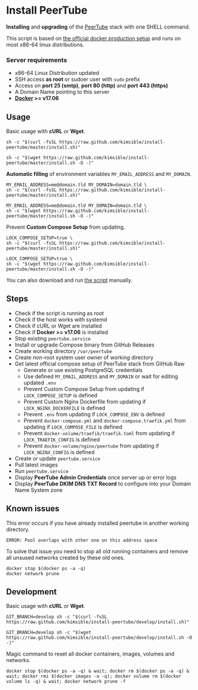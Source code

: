 # Install PeerTube

**Installing** and **upgrading** of the [PeerTube](https://joinpeertube.org) stack with one SHELL command.

This script is based on [the official docker production setup](https://docs.joinpeertube.org/#/install-docker) and runs on most x86-64 linux distributions.

### Server requirements

- x86-64 Linux Distribution updated
- SSH access **as root** or sudoer user with `sudo` prefix
- Access on **port 25 (smtp)**, **port 80 (http)** and **port 443 (https)**
- A Domain Name pointing to this server
- **[Docker](https://docs.docker.com/install/) >= v17.06**

## Usage

Basic usage with **cURL** or **Wget**.
```shell
sh -c "$(curl -fsSL https://raw.github.com/kimsible/install-peertube/master/install.sh)"
```
```shell
sh -c "$(wget https://raw.github.com/kimsible/install-peertube/master/install.sh -O -)"
```

**Automatic filling** of environment variables `MY_EMAIL_ADDRESS` and `MY_DOMAIN`.
```shell
MY_EMAIL_ADDRESS=me@domain.tld MY_DOMAIN=domain.tld \
sh -c "$(curl -fsSL https://raw.github.com/kimsible/install-peertube/master/install.sh)"
```
```shell
MY_EMAIL_ADDRESS=me@domain.tld MY_DOMAIN=domain.tld \
sh -c "$(wget https://raw.github.com/kimsible/install-peertube/master/install.sh -O -)"
```

Prevent **Custom Compose Setup** from updating.
```shell
LOCK_COMPOSE_SETUP=true \
sh -c "$(curl -fsSL https://raw.github.com/kimsible/install-peertube/master/install.sh)"
```
```shell
LOCK_COMPOSE_SETUP=true \
sh -c "$(wget https://raw.github.com/kimsible/install-peertube/master/install.sh -O -)"
```

You can also download and run [the script](https://raw.github.com/kimsible/install-peertube/master/install.sh) manually.

## Steps

- Check if the script is running as root
- Check if the host works with systemd
- Check if cURL or Wget are installed
- Check if **Docker >= v17.06** is installed
- Stop existing `peertube.service`
- Install or upgrade Compose binary from GitHub Releases
- Create working directory `/var/peertube`
- Create non-root system user owner of working directory
- Get latest official compose setup of PeerTube stack from GitHub Raw
  - Generate or use existing PostgreSQL credentials
  - Use defined `MY_EMAIL_ADDRESS` and `MY_DOMAIN` or wait for editing updated `.env`
  - Prevent Custom Compose Setup from updating if `LOCK_COMPOSE_SETUP` is defined
  - Prevent Custom Nginx Dockerfile from updating if `LOCK_NGINX_DOCKERFILE` is defined
  - Prevent `.env` from updating if `LOCK_COMPOSE_ENV` is defined
  - Prevent `docker-compose.yml` and `docker-compose.traefik.yml`  from updating if `LOCK_COMPOSE_FILE` is defined
  - Prevent `docker-volume/traefik/traefik.toml` from updating if `LOCK_TRAEFIK_CONFIG` is defined
  - Prevent `docker-volume/nginx/peertube` from updating if `LOCK_NGINX_CONFIG` is defined
- Create or update `peertube.service`
- Pull latest images
- Run `peertube.service`
- Display **PeerTube Admin Credentials** once server up or error logs
- Display **PeerTube DKIM DNS TXT Record** to configure into your Domain Name System zone

## Known issues

This error occurs if you have already installed peertube in another working directory.

```
ERROR: Pool overlaps with other one on this address space
```

To solve that issue you need to stop all old running containers and remove all unsused networks created by these old ones.
```shell
docker stop $(docker ps -a -q)
docker network prune
```

## Development

Basic usage with **cURL** or **Wget**.
```shell
GIT_BRANCH=develop sh -c "$(curl -fsSL https://raw.github.com/kimsible/install-peertube/develop/install.sh)"
```
```shell
GIT_BRANCH=develop sh -c "$(wget https://raw.github.com/kimsible/install-peertube/develop/install.sh -O -)"
```

Magic command to reset all docker containers, images, volumes and networks.

```shell
docker stop $(docker ps -a -q) & wait; docker rm $(docker ps -a -q) & wait; docker rmi $(docker images -a -q); docker volume rm $(docker volume ls -q) & wait; docker network prune -f
```
